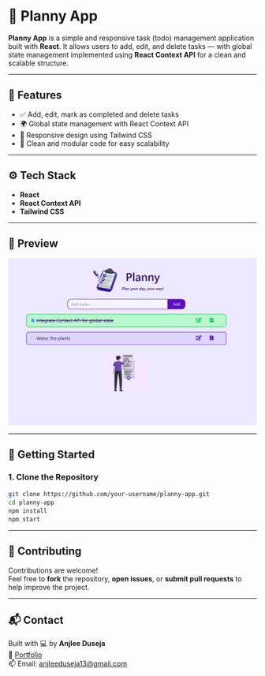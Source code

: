 # 📝 Planny App

**Planny App** is a simple and responsive task (todo) management application built with **React**. It allows users to add, edit, and delete tasks — with global state management implemented using **React Context API** for a clean and scalable structure.

---

## 🚀 Features

- ✅ Add, edit, mark as completed and delete tasks
- 🌍 Global state management with React Context API
- 📱 Responsive design using Tailwind CSS
- 🧠 Clean and modular code for easy scalability

---

## ⚙️ Tech Stack

- **React**
- **React Context API**
- **Tailwind CSS**

---

## 📸 Preview

![Planny App Preview](https://github.com/AnjleeDuseja/Todo_App/blob/main/Planny.PNG)  

---

## 🔧 Getting Started

### 1. Clone the Repository

```bash
git clone https://github.com/your-username/planny-app.git
cd planny-app
npm install
npm start
```
---

## 🙌 Contributing

Contributions are welcome!  
Feel free to **fork** the repository, **open issues**, or **submit pull requests** to help improve the project.

---

## 📬 Contact

Built with 💻 by **Anjlee Duseja**  
🔗 [Portfolio](https://anjlee.vercel.app)  
📫 Email: [anjleeduseja13@gmail.com](mailto:anjleeduseja13@gmail.com)

